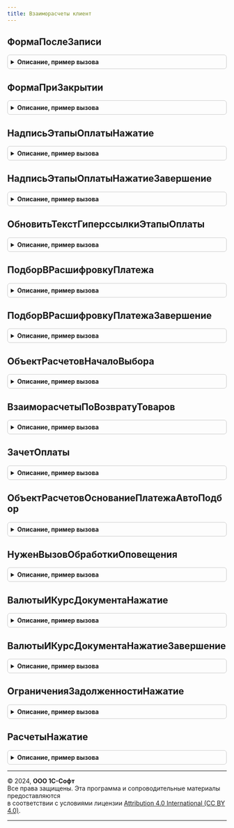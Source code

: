 ```yaml
---
title: Взаиморасчеты клиент
---
```



## ФормаПослеЗаписи
<details style="margin: 1em 0; padding: 0.5em; border: 1px solid #ccc; border-radius: 6px;">

<summary style="font-weight: bold; cursor: pointer;">Описание, пример вызова</summary>

```bsl

//Сообщает о перезаполнении этапов оплаты, изменении объекта расчетов,
//Оповещает об изменении накладной по заказу формы списков заказов.
//
// Параметры:
// 	Форма - ФормаКлиентскогоПриложения - Форма документа/справочника.
//
Процедура ФормаПослеЗаписи(Форма) Экспорт
```

Пример вызова
```bsl
ВзаиморасчетыКлиент.ФормаПослеЗаписи(Форма) 
```
</details>

## ФормаПриЗакрытии
<details style="margin: 1em 0; padding: 0.5em; border: 1px solid #ccc; border-radius: 6px;">

<summary style="font-weight: bold; cursor: pointer;">Описание, пример вызова</summary>

```bsl

//Оповещает о выборе при создании объекта расчетов
//
// Параметры:
// 	Форма - ФормаКлиентскогоПриложения - Форма документа/справочника.
//
Процедура ФормаПриЗакрытии(Форма) Экспорт
```

Пример вызова
```bsl
ВзаиморасчетыКлиент.ФормаПриЗакрытии(Форма)
```
</details>

## НадписьЭтапыОплатыНажатие
<details style="margin: 1em 0; padding: 0.5em; border: 1px solid #ccc; border-radius: 6px;">

<summary style="font-weight: bold; cursor: pointer;">Описание, пример вызова</summary>

```bsl

// Открывает форму редактирования правил оплаты.
//
// Параметры:
// 	Форма - ФормаКлиентскогоПриложения - Форма документа/справочника.
// 	Элемент - ПолеФормы - Гиперссылка открытия формы правил оплаты, связанная с конкретным набором параметров.
// 	СтандартнаяОбработка - Булево - Признак стандартной обработки события.
// 	Оповещение - ОписаниеОповещения - Описание оповещения формы, которое необходимо выполнить после окончания настройки.
//
Процедура НадписьЭтапыОплатыНажатие(Форма, Элемент, СтандартнаяОбработка, Оповещение = Неопределено) Экспорт
```

Пример вызова
```bsl
ВзаиморасчетыКлиент.НадписьЭтапыОплатыНажатие(Форма, Элемент, СтандартнаяОбработка, Оповещение);
```
</details>

## НадписьЭтапыОплатыНажатиеЗавершение
<details style="margin: 1em 0; padding: 0.5em; border: 1px solid #ccc; border-radius: 6px;">

<summary style="font-weight: bold; cursor: pointer;">Описание, пример вызова</summary>

```bsl

// Служебный обработчик закрытия формы правил оплаты.
Процедура НадписьЭтапыОплатыНажатиеЗавершение(РезультатЗакрытия, ДополнительныеПараметры) Экспорт
```

Пример вызова
```bsl
ВзаиморасчетыКлиент.НадписьЭтапыОплатыНажатиеЗавершение(РезультатЗакрытия, ДополнительныеПараметры) 
```
</details>

## ОбновитьТекстГиперссылкиЭтапыОплаты
<details style="margin: 1em 0; padding: 0.5em; border: 1px solid #ccc; border-radius: 6px;">

<summary style="font-weight: bold; cursor: pointer;">Описание, пример вызова</summary>

```bsl

// Служебная процедура, заполняет текст гиперссылки правил оплаты
//
// Параметры:
//	Форма       - ФормаКлиентскогоПриложения - Договор, указанный в документе:
//	 * Элементы - ЭлементыФормы - элементы вызывающей формы
//	СтруктураПараметров - см. ВзаиморасчетыСервер.ПараметрыМеханизма
//	СистемныеНастройки  - Структура - Системные настройки из дополненных параметров, если уже получены.
//
Процедура ОбновитьТекстГиперссылкиЭтапыОплаты(Форма, СтруктураПараметров = Неопределено, СистемныеНастройки = Неопределено) Экспорт
```

Пример вызова
```bsl
ВзаиморасчетыКлиент.ОбновитьТекстГиперссылкиЭтапыОплаты(Форма, СтруктураПараметров, СистемныеНастройки);
```
</details>

## ПодборВРасшифровкуПлатежа
<details style="margin: 1em 0; padding: 0.5em; border: 1px solid #ccc; border-radius: 6px;">

<summary style="font-weight: bold; cursor: pointer;">Описание, пример вызова</summary>

```bsl

// Открывает форму подбора объектов расчетов в табличную часть Расшифровка платежа платежных документов.
//
// Параметры:
// 	Форма - ФормаКлиентскогоПриложения - Форма документа.
// 	ИмяЭлемента - Строка - Имя элемента, по нажатию на который вызван подбор.
// 	Оповещение - ОписаниеОповещения - Описание оповещения формы, которое необходимо выполнить после закрытия формы редактирования расшифровки.
// 	ДополнительныеОтборы - Соответствие из КлючИЗначение:
// 		Ключ - имя реквизита справочника Объекты расчетов,
// 		Значение - правое значение отбора.
//
Процедура ПодборВРасшифровкуПлатежа(Форма, ИмяЭлемента, Оповещение = Неопределено, ДополнительныеОтборы = Неопределено) Экспорт
```

Пример вызова
```bsl
ВзаиморасчетыКлиент.ПодборВРасшифровкуПлатежа(Форма, ИмяЭлемента, Оповещение, ДополнительныеОтборы);
```
</details>

## ПодборВРасшифровкуПлатежаЗавершение
<details style="margin: 1em 0; padding: 0.5em; border: 1px solid #ccc; border-radius: 6px;">

<summary style="font-weight: bold; cursor: pointer;">Описание, пример вызова</summary>

```bsl

// Служебный обработчик закрытия формы правил оплаты.
Процедура ПодборВРасшифровкуПлатежаЗавершение(РезультатЗакрытия, ДополнительныеПараметры) Экспорт
```

Пример вызова
```bsl
ВзаиморасчетыКлиент.ПодборВРасшифровкуПлатежаЗавершение(РезультатЗакрытия, ДополнительныеПараметры) 
```
</details>

## ОбъектРасчетовНачалоВыбора
<details style="margin: 1em 0; padding: 0.5em; border: 1px solid #ccc; border-radius: 6px;">

<summary style="font-weight: bold; cursor: pointer;">Описание, пример вызова</summary>

```bsl

// Открывает форму выбора объекта расчетов по переданным отборам и настройкам.
//
// Параметры:
// 	Форма - ФормаКлиентскогоПриложения - Форма документа.
// 	Элемент - ПолеФормы - Поле, в котором выбирается объект расчетов или основание платежа.
// 	СтандартнаяОбработка - Булево - Признак стандартной обработки события.
// 	ВыборОснованияПлатежа - Булево - Истина если выбирается Основание платежа, Ложь - если объект расчетов.
// 	ТекущееЗначение - СправочникСсылка, ДокументСсылка - Указывается ссылка на текущий Объект расчетов или текущее Основание платежа для начального позиционирования.
// 	ДополнительныеОтборы - Соответствие из КлючИЗначение, Неопределено - дополнительный отбор по объектам расчетов.
//
Процедура ОбъектРасчетовНачалоВыбора(Форма, Элемент, СтандартнаяОбработка, ВыборОснованияПлатежа = ЛОЖЬ, ТекущееЗначение = Неопределено, ДополнительныеОтборы = Неопределено) Экспорт
```

Пример вызова
```bsl
ВзаиморасчетыКлиент.ОбъектРасчетовНачалоВыбора(Форма, Элемент, СтандартнаяОбработка, ВыборОснованияПлатежа, ТекущееЗначение, ДополнительныеОтборы);
```
</details>

## ВзаиморасчетыПоВозвратуТоваров
<details style="margin: 1em 0; padding: 0.5em; border: 1px solid #ccc; border-radius: 6px;">

<summary style="font-weight: bold; cursor: pointer;">Описание, пример вызова</summary>

```bsl

// Открывает форму редактирования расшифровки платежа документа возврата.
//
// Параметры:
// 	Форма - ФормаКлиентскогоПриложения - Форма документа.
// 	Элемент - ПолеФормы - Гиперссылка редактирования расшифровки платежа.
// 	Оповещение - ОписаниеОповещения - Описание оповещения формы, которое необходимо выполнить после закрытия формы редактирования расшифровки.
//
Процедура ВзаиморасчетыПоВозвратуТоваров(Форма, Элемент, Оповещение = Неопределено ) Экспорт
```

Пример вызова
```bsl
ВзаиморасчетыКлиент.ВзаиморасчетыПоВозвратуТоваров(Форма, Элемент, Оповещение);
```
</details>

## ЗачетОплаты
<details style="margin: 1em 0; padding: 0.5em; border: 1px solid #ccc; border-radius: 6px;">

<summary style="font-weight: bold; cursor: pointer;">Описание, пример вызова</summary>

```bsl

// Открывает форму помощника зачета оплат
//
// Параметры:
// 	Форма - ФормаКлиентскогоПриложения - Форма документа.
// 	Элемент - ЭлементыФормы - Элемент для определения набора параметров из массива параметров.
//
Процедура ЗачетОплаты(Форма, Элемент = Неопределено) Экспорт
```

Пример вызова
```bsl
ВзаиморасчетыКлиент.ЗачетОплаты(Форма, Элемент);
```
</details>

## ОбъектРасчетовОснованиеПлатежаАвтоПодбор
<details style="margin: 1em 0; padding: 0.5em; border: 1px solid #ccc; border-radius: 6px;">

<summary style="font-weight: bold; cursor: pointer;">Описание, пример вызова</summary>

```bsl

// Служебный обработчик авто подбора Объектов расчетов и Оснований платежа
//
//  Параметры:
// 	Форма - ФормаКлиентскогоПриложения - Форма документа.
// 	Элемент - ЭлементыФормы - Элемент для определения набора параметров из массива параметров.
// 	Текст - Строка - Текст для поиска по строке.
// 	ДанныеВыбора - СписокЗначений - Найденные данные.
// 	СтандартнаяОбработка - Булево.
// 	ЭтоУИП - Булево - Признак того, что выполняется поиск Уникального идентификатора платежа.
// 	ЭтоОбъектРасчетов - Булево - Признак того, что выполняется поиск объекта расчетов.
//
Процедура ОбъектРасчетовОснованиеПлатежаАвтоПодбор(Форма, Элемент, Текст, ДанныеВыбора, СтандартнаяОбработка, ЭтоУИП = Ложь, ЭтоОбъектРасчетов = Ложь) Экспорт
```

Пример вызова
```bsl
ВзаиморасчетыКлиент.ОбъектРасчетовОснованиеПлатежаАвтоПодбор(Форма, Элемент, Текст, ДанныеВыбора, СтандартнаяОбработка, ЭтоУИП, ЭтоОбъектРасчетов);
```
</details>

## НуженВызовОбработкиОповещения
<details style="margin: 1em 0; padding: 0.5em; border: 1px solid #ccc; border-radius: 6px;">

<summary style="font-weight: bold; cursor: pointer;">Описание, пример вызова</summary>

```bsl

// Нужен вызов обработки оповещения.
//
// Параметры:
//  Форма - ФормаКлиентскогоПриложения - Форма документа или справочника
//  ИмяСобытия - Строка - Имя события
//  Параметр - Произвольный - Параметр
//
// Возвращаемое значение:
//  Булево - Нужен вызов обработки оповещения
Функция НуженВызовОбработкиОповещения(Форма, ИмяСобытия, Параметр) Экспорт
```

Пример вызова
```bsl
Результат = ВзаиморасчетыКлиент.НуженВызовОбработкиОповещения(Форма, ИмяСобытия, Параметр) 
```
</details>

## ВалютыИКурсДокументаНажатие
<details style="margin: 1em 0; padding: 0.5em; border: 1px solid #ccc; border-radius: 6px;">

<summary style="font-weight: bold; cursor: pointer;">Описание, пример вызова</summary>

```bsl

// Открывает форму редактирования валют и курса взаиморасчетов документа.
//
// Параметры:
// 	Форма - ФормаКлиентскогоПриложения - Форма объекта настройки.
// 	Элемент - ДекорацияФормы - Гиперссылка открытия формы правил оплаты, связанная с конкретным набором параметров.
// 	СтандартнаяОбработка - Булево - Признак стандартной обработки события.
// 	Оповещение - ОписаниеОповещения - Описание оповещения, которое необходимо выполнить после окончания настройки.
//
Процедура ВалютыИКурсДокументаНажатие(Форма, Элемент, СтандартнаяОбработка, Оповещение = Неопределено) Экспорт
```

Пример вызова
```bsl
ВзаиморасчетыКлиент.ВалютыИКурсДокументаНажатие(Форма, Элемент, СтандартнаяОбработка, Оповещение);
```
</details>

## ВалютыИКурсДокументаНажатиеЗавершение
<details style="margin: 1em 0; padding: 0.5em; border: 1px solid #ccc; border-radius: 6px;">

<summary style="font-weight: bold; cursor: pointer;">Описание, пример вызова</summary>

```bsl

// Обработчик завершения редактирования курса и валют документа.
//
Процедура ВалютыИКурсДокументаНажатиеЗавершение(РезультатЗакрытия, ДополнительныеПараметры) Экспорт
```

Пример вызова
```bsl
ВзаиморасчетыКлиент.ВалютыИКурсДокументаНажатиеЗавершение(РезультатЗакрытия, ДополнительныеПараметры) 
```
</details>

## ОграниченияЗадолженностиНажатие
<details style="margin: 1em 0; padding: 0.5em; border: 1px solid #ccc; border-radius: 6px;">

<summary style="font-weight: bold; cursor: pointer;">Описание, пример вызова</summary>

```bsl

// Открывает форму отчета о причинах ограничения отгрузки.
//
// Параметры:
// 	Форма - ФормаКлиентскогоПриложения - Форма документа/справочника.
// 	Элемент - ПолеФормы - Гиперссылка, по которой отрывается отчет.
// 	СтандартнаяОбработка - Булево - Признак стандартной обработки события.
//
Процедура ОграниченияЗадолженностиНажатие(Форма, Элемент, СтандартнаяОбработка) Экспорт
```

Пример вызова
```bsl
ВзаиморасчетыКлиент.ОграниченияЗадолженностиНажатие(Форма, Элемент, СтандартнаяОбработка) 
```
</details>

## РасчетыНажатие
<details style="margin: 1em 0; padding: 0.5em; border: 1px solid #ccc; border-radius: 6px;">

<summary style="font-weight: bold; cursor: pointer;">Описание, пример вызова</summary>

```bsl

// Открывает форму отчета Карточка расчетов.
//
// Параметры:
// 	Форма - ФормаКлиентскогоПриложения - Форма документа/справочника.
// 	Элемент - ПолеФормы - Гиперссылка, по которой отрывается отчет.
// 	СтандартнаяОбработка - Булево - Признак стандартной обработки события.
//
Процедура РасчетыНажатие(Форма, Элемент, СтандартнаяОбработка) Экспорт
```

Пример вызова
```bsl
ВзаиморасчетыКлиент.РасчетыНажатие(Форма, Элемент, СтандартнаяОбработка) 
```
</details>

---

© 2024, **ООО 1С-Софт**  
Все права защищены. Эта программа и сопроводительные материалы предоставляются  
в соответствии с условиями лицензии [Attribution 4.0 International (CC BY 4.0)](https://creativecommons.org/licenses/by/4.0/legalcode).

---
